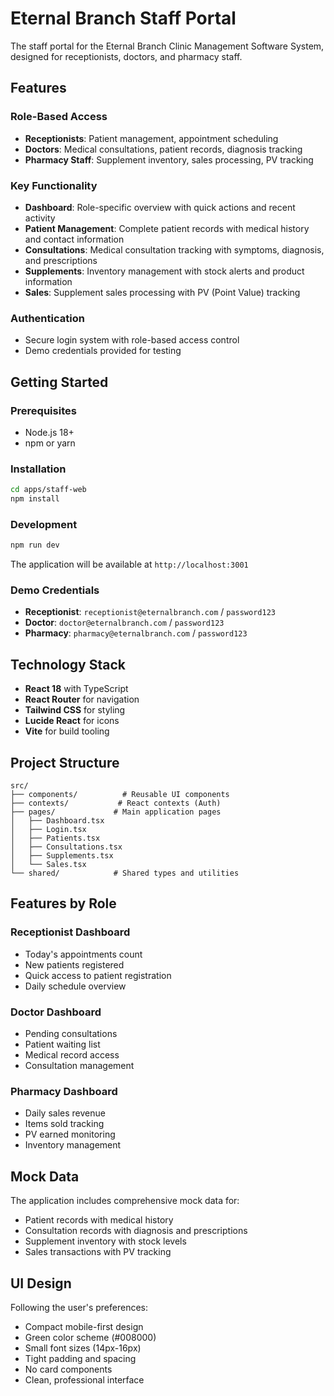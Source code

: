 # Eternal Branch Staff Portal

The staff portal for the Eternal Branch Clinic Management Software System, designed for receptionists, doctors, and pharmacy staff.

## Features

### Role-Based Access
- **Receptionists**: Patient management, appointment scheduling
- **Doctors**: Medical consultations, patient records, diagnosis tracking
- **Pharmacy Staff**: Supplement inventory, sales processing, PV tracking

### Key Functionality
- **Dashboard**: Role-specific overview with quick actions and recent activity
- **Patient Management**: Complete patient records with medical history and contact information
- **Consultations**: Medical consultation tracking with symptoms, diagnosis, and prescriptions
- **Supplements**: Inventory management with stock alerts and product information
- **Sales**: Supplement sales processing with PV (Point Value) tracking

### Authentication
- Secure login system with role-based access control
- Demo credentials provided for testing

## Getting Started

### Prerequisites
- Node.js 18+ 
- npm or yarn

### Installation
```bash
cd apps/staff-web
npm install
```

### Development
```bash
npm run dev
```

The application will be available at `http://localhost:3001`

### Demo Credentials
- **Receptionist**: `receptionist@eternalbranch.com` / `password123`
- **Doctor**: `doctor@eternalbranch.com` / `password123`
- **Pharmacy**: `pharmacy@eternalbranch.com` / `password123`

## Technology Stack
- **React 18** with TypeScript
- **React Router** for navigation
- **Tailwind CSS** for styling
- **Lucide React** for icons
- **Vite** for build tooling

## Project Structure
```
src/
├── components/          # Reusable UI components
├── contexts/           # React contexts (Auth)
├── pages/             # Main application pages
│   ├── Dashboard.tsx
│   ├── Login.tsx
│   ├── Patients.tsx
│   ├── Consultations.tsx
│   ├── Supplements.tsx
│   └── Sales.tsx
└── shared/            # Shared types and utilities
```

## Features by Role

### Receptionist Dashboard
- Today's appointments count
- New patients registered
- Quick access to patient registration
- Daily schedule overview

### Doctor Dashboard  
- Pending consultations
- Patient waiting list
- Medical record access
- Consultation management

### Pharmacy Dashboard
- Daily sales revenue
- Items sold tracking
- PV earned monitoring
- Inventory management

## Mock Data
The application includes comprehensive mock data for:
- Patient records with medical history
- Consultation records with diagnosis and prescriptions
- Supplement inventory with stock levels
- Sales transactions with PV tracking

## UI Design
Following the user's preferences:
- Compact mobile-first design
- Green color scheme (#008000)
- Small font sizes (14px-16px)
- Tight padding and spacing
- No card components
- Clean, professional interface
